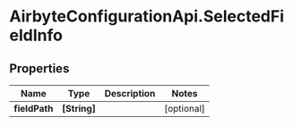 # AirbyteConfigurationApi.SelectedFieldInfo

## Properties

Name | Type | Description | Notes
------------ | ------------- | ------------- | -------------
**fieldPath** | **[String]** |  | [optional] 


